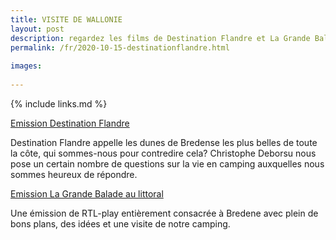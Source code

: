 ```yaml
---
title: VISITE DE WALLONIE
layout: post
description: regardez les films de Destination Flandre et La Grande Balade
permalink: /fr/2020-10-15-destinationflandre.html
    
images:   
    
---
```


{% include links.md %}

[Emission Destination Flandre](https://youtu.be/L4Ts-1XkAeE)

Destination Flandre appelle les dunes de Bredense les plus belles de toute la côte, qui sommes-nous pour contredire cela?
Christophe Deborsu nous pose un certain nombre de questions sur la vie en camping auxquelles nous sommes heureux de répondre.


[Emission La Grande Balade au littoral](https://www.rtlplay.be/la-grande-balade-p_8539/la-grande-balade-au-littoral-c_12779159)

Une émission de RTL-play entièrement consacrée à Bredene avec plein de bons plans, des idées et une visite de notre camping.




